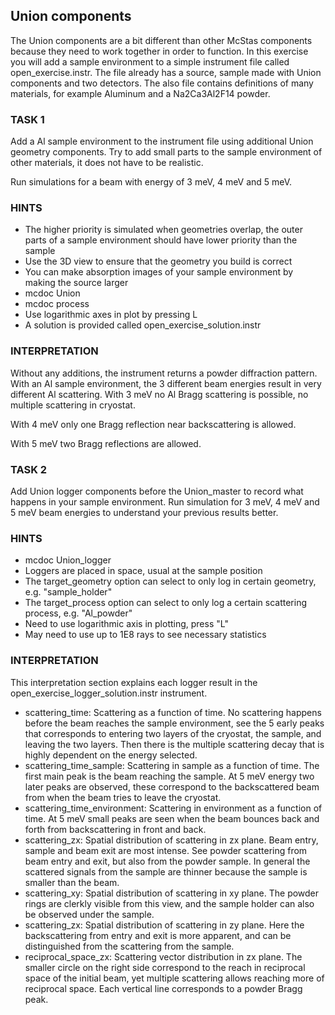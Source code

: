 ## Union components
The Union components are a bit different than other McStas components because they need to work together in order to function.
In this exercise you will add a sample environment to a simple instrument file called open_exercise.instr. The file already has a source, sample made with Union components and two detectors. The also file contains definitions of many materials, for example Aluminum and a Na2Ca3Al2F14 powder.

### TASK 1
Add a Al sample environment to the instrument file using additional Union geometry components.
Try to add small parts to the sample environment of other materials, it does not have to be realistic.

Run simulations for a beam with energy of 3 meV, 4 meV and 5 meV.

### HINTS
* The higher priority is simulated when geometries overlap, the outer parts of a sample environment should have lower priority than the sample
* Use the 3D view to ensure that the geometry you build is correct
* You can make absorption images of your sample environment by making the source larger
* mcdoc Union
* mcdoc process
* Use logarithmic axes in plot by pressing L
* A solution is provided called open_exercise_solution.instr

### INTERPRETATION
Without any additions, the instrument returns a powder diffraction pattern. 
With an Al sample environment, the 3 different beam energies result in very different Al scattering. 
With 3 meV no Al Bragg scattering is possible, no multiple scattering in cryostat. 

With 4 meV only one Bragg reflection near backscattering is allowed. 

With 5 meV two Bragg reflections are allowed. 


### TASK 2
Add Union logger components before the Union_master to record what happens in your sample environment. Run simulation for 3 meV, 4 meV and 5 meV beam energies to understand your previous results better.

### HINTS
* mcdoc Union_logger
* Loggers are placed in space, usual at the sample position
* The target_geometry option can select to only log in certain geometry, e.g. "sample_holder"
* The target_process option can select to only log a certain scattering process, e.g. "Al_powder"
* Need to use logarithmic axis in plotting, press "L"
* May need to use up to 1E8 rays to see necessary statistics

### INTERPRETATION
This interpretation section explains each logger result in the open_exercise_logger_solution.instr instrument. 
* scattering_time: Scattering as a function of time. No scattering happens before the beam reaches the sample environment, see the 5 early peaks that corresponds to entering two layers of the cryostat, the sample, and leaving the two layers. Then there is the multiple scattering decay that is highly dependent on the energy selected.
* scattering_time_sample: Scattering in sample as a function of time. The first main peak is the beam reaching the sample. At 5 meV energy two later peaks are observed, these correspond to the backscattered beam from when the beam tries to leave the cryostat.
* scattering_time_environment: Scattering in environment as a function of time. At 5 meV small peaks are seen when the beam bounces back and forth from backscattering in front and back.
* scattering_zx: Spatial distribution of scattering in zx plane. Beam entry, sample and beam exit are most intense. See powder scattering from beam entry and exit, but also from the powder sample. In general the scattered signals from the sample are thinner because the sample is smaller than the beam.
* scattering_xy: Spatial distribution of scattering in xy plane. The powder rings are clerkly visible from this view, and the sample holder can also be observed under the sample.
* scattering_zx: Spatial distribution of scattering in zy plane. Here the backscattering from entry and exit is more apparent, and can be distinguished from the scattering from the sample.
* reciprocal_space_zx: Scattering vector distribution in zx plane. The smaller circle on the right side correspond to the reach in reciprocal space of the initial beam, yet multiple scattering allows reaching more of reciprocal space. Each vertical line corresponds to a powder Bragg peak.



